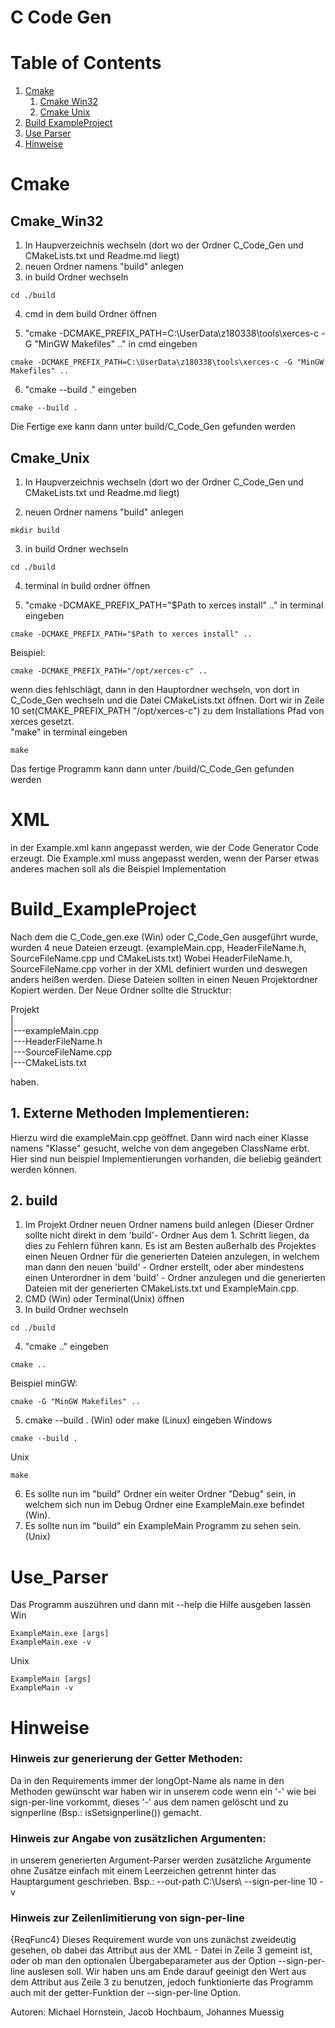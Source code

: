 # C Code Gen

# Table of Contents
1. [Cmake](#Cmake)
    1. [Cmake Win32](#Cmake_Win32) 
    2. [Cmake Unix](#Cmake_Unix) 
3. [Build ExampleProject](#Build_ExampleProject)
4. [Use Parser](#Use_Parser)
5. [Hinweise](#Hinweise)

# Cmake
## Cmake_Win32

1. In Haupverzeichnis wechseln (dort wo der Ordner C_Code_Gen und CMakeLists.txt und Readme.md liegt)
2. neuen Ordner namens "build" anlegen
3. in build Ordner wechseln 
```
cd ./build
```
4. cmd in dem build Ordner öffnen 

5. "cmake -DCMAKE_PREFIX_PATH=C:\UserData\z180338\tools\xerces-c -G "MinGW Makefiles" .." in cmd eingeben 
```
cmake -DCMAKE_PREFIX_PATH=C:\UserData\z180338\tools\xerces-c -G "MinGW Makefiles" ..
```
6. "cmake --build ." eingeben
```
cmake --build .
```
Die Fertige exe kann dann unter build/C_Code_Gen gefunden werden



## Cmake_Unix

1. In Haupverzeichnis wechseln (dort wo der Ordner C_Code_Gen und CMakeLists.txt und Readme.md liegt)

2. neuen Ordner namens "build" anlegen
```
mkdir build
```
3. in build Ordner wechseln 
```
cd ./build
```
4. terminal in build ordner öffnen

5. "cmake -DCMAKE_PREFIX_PATH="$Path to xerces install" .." in terminal eingeben 
```
cmake -DCMAKE_PREFIX_PATH="$Path to xerces install" .. 
```
Beispiel:
```
cmake -DCMAKE_PREFIX_PATH="/opt/xerces-c" .. 
```
wenn dies fehlschlägt, dann in den Hauptordner wechseln, von dort in C_Code_Gen wechseln und die Datei CMakeLists.txt öffnen.
Dort wir in Zeile 10 set(CMAKE_PREFIX_PATH "/opt/xerces-c") zu dem Installations Pfad von xerces gesetzt. <br />
"make" in terminal eingeben
```
make
```
Das fertige Programm kann dann unter /build/C_Code_Gen gefunden werden

# XML

in der Example.xml kann angepasst werden, wie der Code Generator Code erzeugt. Die Example.xml muss angepasst werden, wenn der Parser etwas anderes machen soll als die Beispiel Implementation

# Build_ExampleProject

Nach dem die C_Code_gen.exe (Win) oder C_Code_Gen ausgeführt wurde, wurden 4 neue Dateien erzeugt. (exampleMain.cpp, HeaderFileName.h, SourceFileName.cpp und CMakeLists.txt) Wobei HeaderFileName.h, SourceFileName.cpp vorher in der XML definiert wurden und deswegen anders heißen werden.
Diese Dateien sollten in einen Neuen Projektordner Kopiert werden. 
Der Neue Ordner sollte die Strucktur:

Projekt<br /> 
|<br /> 
|---exampleMain.cpp<br /> 
|---HeaderFileName.h<br /> 
|---SourceFileName.cpp<br /> 
|---CMakeLists.txt<br /> 

haben.

## 1. Externe Methoden Implementieren:
Hierzu wird die exampleMain.cpp geöffnet.
Dann wird nach einer Klasse namens "Klasse" gesucht, welche von dem angegeben ClassName erbt.
Hier sind nun beispiel Implementierungen vorhanden, die beliebig geändert werden können.

## 2. build

1. Im Projekt Ordner neuen Ordner namens build anlegen (Dieser Ordner sollte nicht direkt in dem 'build'- Ordner Aus dem 1. Schritt liegen, da dies zu Fehlern führen kann. Es ist am Besten außerhalb des Projektes einen Neuen Ordner für die generierten Dateien anzulegen, in welchem man dann den neuen 'build' - Ordner erstellt, oder aber mindestens einen Unterordner in dem 'build' - Ordner anzulegen und die generierten Dateien mit der generierten CMakeLists.txt und ExampleMain.cpp. 
2. CMD (Win) oder Terminal(Unix) öffnen
3. In build Ordner wechseln 
```
cd ./build
```
4. "cmake .." eingeben
```
cmake ..
```
Beispiel minGW:
```
cmake -G "MinGW Makefiles" ..
```
5. cmake --build . (Win) oder make (Linux) eingeben 
Windows
```
cmake --build .
```
Unix
```
make
```
6. Es sollte nun im "build" Ordner ein weiter Ordner "Debug" sein, in welchem sich nun im Debug Ordner eine ExampleMain.exe befindet (Win).
7. Es sollte nun im "build" ein ExampleMain Programm zu sehen sein. (Unix) 

# Use_Parser

Das Programm auszühren und dann mit --help die Hilfe ausgeben lassen
Win
```
ExampleMain.exe [args]
ExampleMain.exe -v
```
Unix
```
ExampleMain [args]
ExampleMain -v
```
# Hinweise

### Hinweis zur generierung der Getter Methoden:
Da in den Requirements immer der longOpt-Name als name in den Methoden gewünscht war haben wir in unserem code wenn ein '-'
wie bei sign-per-line vorkommt, dieses '-' aus dem namen gelöscht und zu signperline (Bsp.: isSetsignperline()) gemacht.

### Hinweis zur Angabe von zusätzlichen Argumenten:
in unserem generierten Argument-Parser werden zusätzliche Argumente ohne Zusätze einfach mit einem Leerzeichen getrennt hinter das Hauptargument geschrieben.
Bsp.: --out-path C:\Users\ --sign-per-line 10 -v

### Hinweis zur Zeilenlimitierung von sign-per-line
{ReqFunc4} Dieses Requirement wurde von uns zunächst zweideutig gesehen, ob dabei das Attribut <GetOptSetup SignPerLine="79"> aus der XML - Datei in Zeile 3 gemeint ist,
oder ob man den optionalen Übergabeparameter aus der Option --sign-per-line auslesen soll. Wir haben uns am Ende darauf geeinigt den Wert aus dem Attribut aus Zeile 
3 zu benutzen, jedoch funktionierte das Programm auch mit der getter-Funktion der --sign-per-line Option.

Autoren: Michael Hornstein, Jacob Hochbaum, Johannes Muessig
